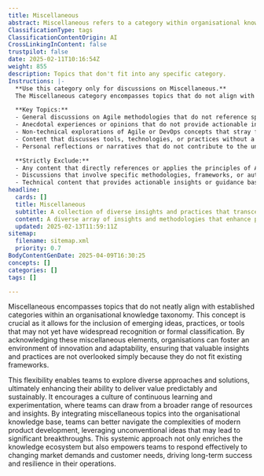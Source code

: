 ```yaml
---
title: Miscellaneous
abstract: Miscellaneous refers to a category within organisational knowledge that includes topics which do not fit neatly into established classifications. This concept is essential for organisations as it allows for the incorporation of emerging ideas, practices, or tools that may not yet be widely recognised or formally classified. By embracing miscellaneous elements, organisations can cultivate an innovative and adaptable environment, ensuring that valuable insights are not overlooked due to rigid frameworks. This flexibility encourages teams to explore a variety of approaches and solutions, enhancing their capacity to deliver value in a predictable and sustainable manner. It promotes a culture of continuous learning and experimentation, enabling teams to access a wider array of resources and insights. Integrating miscellaneous topics into the organisational knowledge base equips teams to navigate the complexities of modern product development, leveraging unconventional ideas that could lead to significant breakthroughs. This holistic approach enriches the knowledge ecosystem and empowers teams to respond effectively to evolving market demands and customer needs, ultimately driving long-term success and resilience in their operations.
ClassificationType: tags
ClassificationContentOrigin: AI
CrossLinkingInContent: false
trustpilot: false
date: 2025-02-11T10:16:54Z
weight: 855
description: Topics that don't fit into any specific category.
Instructions: |-
  **Use this category only for discussions on Miscellaneous.**  
  The Miscellaneous category encompasses topics that do not align with any specific Agile, Scrum, DevOps, Lean, or Evidence-Based Management frameworks or philosophies. This category serves as a catch-all for content that may be relevant to the broader context of business agility but lacks a direct connection to established theories or practices.

  **Key Topics:**
  - General discussions on Agile methodologies that do not reference specific frameworks or authors.
  - Anecdotal experiences or opinions that do not provide actionable insights or align with recognised practices.
  - Non-technical explorations of Agile or DevOps concepts that stray from established literature.
  - Content that discusses tools, technologies, or practices without a clear link to Agile, Scrum, DevOps, or Lean principles.
  - Personal reflections or narratives that do not contribute to the understanding of Agile philosophies or practices.

  **Strictly Exclude:**
  - Any content that directly references or applies the principles of Agile, Scrum, DevOps, Lean, or Evidence-Based Management.
  - Discussions that involve specific methodologies, frameworks, or authors associated with the aforementioned categories.
  - Technical content that provides actionable insights or guidance based on recognised theories or practices.
headline:
  cards: []
  title: Miscellaneous
  subtitle: A collection of diverse insights and practices that transcend specific methodologies and frameworks in project management and organisational improvement.
  content: A diverse array of insights and methodologies that enhance project management and organisational effectiveness. Posts may explore workflow optimisation, team dynamics, performance measurement, and the interplay of complexity in decision-making, drawing from various thought leaders and frameworks to foster continuous improvement and adaptability.
  updated: 2025-02-13T11:59:11Z
sitemap:
  filename: sitemap.xml
  priority: 0.7
BodyContentGenDate: 2025-04-09T16:30:25
concepts: []
categories: []
tags: []

---
```

Miscellaneous encompasses topics that do not neatly align with established categories within an organisational knowledge taxonomy. This concept is crucial as it allows for the inclusion of emerging ideas, practices, or tools that may not yet have widespread recognition or formal classification. By acknowledging these miscellaneous elements, organisations can foster an environment of innovation and adaptability, ensuring that valuable insights and practices are not overlooked simply because they do not fit existing frameworks.

This flexibility enables teams to explore diverse approaches and solutions, ultimately enhancing their ability to deliver value predictably and sustainably. It encourages a culture of continuous learning and experimentation, where teams can draw from a broader range of resources and insights. By integrating miscellaneous topics into the organisational knowledge base, teams can better navigate the complexities of modern product development, leveraging unconventional ideas that may lead to significant breakthroughs. This systemic approach not only enriches the knowledge ecosystem but also empowers teams to respond effectively to changing market demands and customer needs, driving long-term success and resilience in their operations.
